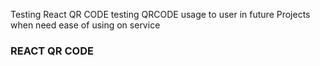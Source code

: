 Testing React QR CODE
    testing QRCODE usage to user in future Projects when need ease of using on service
### REACT QR CODE
